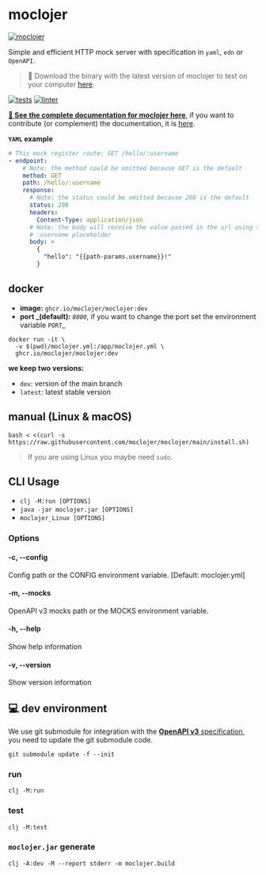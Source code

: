 # moclojer

[![moclojer](https://github.com/moclojer/moclojer/raw/main/doc/assets/logo.png)](https://github.com/moclojer/moclojer)

Simple and efficient HTTP mock server with specification in `yaml`, `edn` or `OpenAPI`.

> 💾 Download the binary with the latest version of moclojer to test on your computer [here](https://github.com/moclojer/moclojer/releases/latest).

[![tests](https://github.com/moclojer/moclojer/actions/workflows/tests.yml/badge.svg?branch=main)](https://github.com/moclojer/moclojer/actions/workflows/tests.yml) [![linter](https://github.com/moclojer/moclojer/actions/workflows/linter.yml/badge.svg?branch=main)](https://github.com/moclojer/moclojer/actions/workflows/linter.yml)

[**📖 See the complete documentation for moclojer here**](https://avelino.run/projects/moclojer/), if you want to contribute (or complement) the documentation, it is [here](https://github.com/avelino/avelino.run/blob/main/content/projects/moclojer.md).

**`YAML` example**

```yaml
# This mock register route: GET /hello/:username
- endpoint:
    # Note: the method could be omitted because GET is the default
    method: GET
    path: /hello/:username
    response:
      # Note: the status could be omitted because 200 is the default
      status: 200
      headers:
        Content-Type: application/json
      # Note: the body will receive the value passed in the url using the
      # :username placeholder
      body: >
        {
          "hello": "{{path-params.username}}!"
        }
```

## docker

* **image:** `ghcr.io/moclojer/moclojer:dev`
* **port **_**(default)**_**:** `8000`_, if you want to change the port set the environment variable `PORT`_

```
docker run -it \
  -v $(pwd)/moclojer.yml:/app/moclojer.yml \
  ghcr.io/moclojer/moclojer:dev
```

**we keep two versions:**

* `dev`: version of the main branch
* `latest`: latest stable version

## manual (Linux & macOS)

```
bash < <(curl -s https://raw.githubusercontent.com/moclojer/moclojer/main/install.sh)
```

> If you are using Linux you maybe need `sudo`.

## CLI Usage

* `clj -M:run [OPTIONS]`
* `java -jar moclojer.jar [OPTIONS]`
* `moclojer_Linux [OPTIONS]`

### Options

#### -c, --config

Config path or the CONFIG environment variable. \[Default: moclojer.yml]

#### -m, --mocks

OpenAPI v3 mocks path or the MOCKS environment variable.

#### -h, --help

Show help information

#### -v, --version

Show version information

## 💻 dev environment

We use git submodule for integration with the [**OpenAPI v3** specification](https://github.com/OAI/OpenAPI-Specification), you need to update the git submodule code.

```
git submodule update -f --init
```

### run

```
clj -M:run
```

### test

```
clj -M:test
```

### `moclojer.jar` generate

```
clj -A:dev -M --report stderr -m moclojer.build
```

